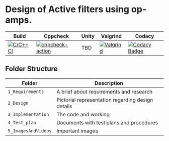 
# Design of Active filters using op-amps.

| Build | Cppcheck | Unity | Valgrind | Codacy |
| ------- | ---------- | ---------- | ------------- | ------------- |
|[![C/C++ CI](https://github.com/PramodhMahadeshKM/MiniProject_LTTS/actions/workflows/C%20CI%20Build.yml/badge.svg)](https://github.com/PramodhMahadeshKM/MiniProject_LTTS/actions/workflows/C%20CI%20Build.yml) | [![cppcheck-action](https://github.com/PramodhMahadeshKM/MiniProject_LTTS/actions/workflows/cppcheck.yml/badge.svg)](https://github.com/PramodhMahadeshKM/MiniProject_LTTS/actions/workflows/cppcheck.yml) | TBD | [![Valgrind](https://github.com/PramodhMahadeshKM/MiniProject_LTTS/actions/workflows/valgrind.yml/badge.svg)](https://github.com/PramodhMahadeshKM/MiniProject_LTTS/actions/workflows/valgrind.yml) | [![Codacy Badge](https://app.codacy.com/project/badge/Grade/dc5c89f8e0a64fcf9994569194cbce62)](https://www.codacy.com/gh/PramodhMahadeshKM/MiniProject_LTTS/dashboard?utm_source=github.com&amp;utm_medium=referral&amp;utm_content=PramodhMahadeshKM/MiniProject_LTTS&amp;utm_campaign=Badge_Grade) |


## Folder Structure
Folder             | Description
-------------------| -----------------------------------------
`1_Requirements`   | A brief about requirements and research
`2_Design`         | Pictorial representation regarding design details
`3_Implementation` | The code and working
`4_Test_plan`      | Documents with test plans and procedures
`5_ImagesAndVideos`| Important images 



